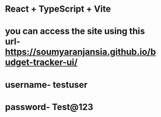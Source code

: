 # React + TypeScript + Vite


# you can access the site using this url-https://soumyaranjansia.github.io/budget-tracker-ui/

# username- testuser
# password- Test@123

